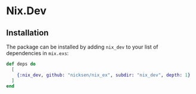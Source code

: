 # Nix.Dev

## Installation

The package can be installed by adding `nix_dev` to your list of dependencies in `mix.exs`:

```elixir
def deps do
  [
    {:nix_dev, github: "nicksen/nix_ex", subdir: "nix_dev", depth: 1}
  ]
end
```
